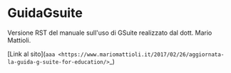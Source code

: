 # GuidaGsuite
Versione RST del manuale sull'uso di GSuite realizzato dal dott. Mario Mattioli.

[Link al sito](`aaa <https://www.mariomattioli.it/2017/02/26/aggiornata-la-guida-g-suite-for-education/>`_) 
